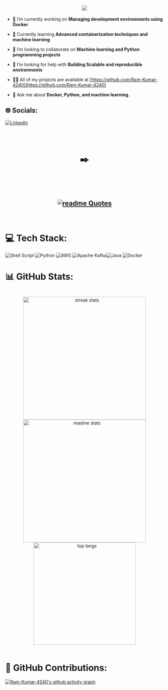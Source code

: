 <h1 align="center">
<a href="https://git.io/typing-svg"><img src="[![Typing SVG](https://readme-typing-svg.demolab.com?font=Fira+Code&pause=1000&width=435&lines=Hi+I+am+Ram+Kumar)](https://git.io/typing-svg)" /></a>
</h1>


- 🔭 I’m currently working on **Managing development environments using Docker**

- 🌱 Currently learning **Advanced containerization techniques and machine learning**

- 👯 I’m looking to collaborate on **Machine learning and Python programming projects**

- 🤝 I’m looking for help with **Building Scalable and reproducible environments**

- 👨‍💻 All of my projects are available at [https://github.com/Ram-Kumar-4240](https://github.com/Ram-Kumar-4240)

- 💬 Ask me about **Docker, Python, and machine learning.**

## 🌐 Socials:
[![LinkedIn](https://img.shields.io/badge/LinkedIn-%230077B5.svg?logo=linkedin&logoColor=white)](https://linkedin.com/in/nethaji-nirmal) 

  <br><br>
<h1 align="center"> ✒️</h1>

<h2 align="center"> <br><br>

[![readme Quotes](https://quotes-github-readme.vercel.app/api?quote=Learn%20%2C%20Experiment%20%2C%20Relearn&type=horizontal&author=Nethaji%20Nirmal&border=true&theme=agolia)](https://github.com/nethajinirmal13)

</h2>
<br>


# 💻 Tech Stack:
![Shell Script](https://img.shields.io/badge/shell_script-%23121011.svg?style=plastic&logo=gnu-bash&logoColor=white) ![Python](https://img.shields.io/badge/python-3670A0?style=plastic&logo=python&logoColor=ffdd54) ![AWS](https://img.shields.io/badge/AWS-%23FF9900.svg?style=plastic&logo=amazon-aws&logoColor=white) ![Apache Kafka](https://img.shields.io/badge/Apache%20Kafka-000?style=plastic&logo=apachekafka)![Java](https://img.shields.io/badge/java-%23ED8B00.svg?style=plastic&logo=openjdk&logoColor=white) ![Docker](https://img.shields.io/badge/docker-%230db7ed.svg?style=plastic&logo=docker&logoColor=white)
# 📊 GitHub Stats:

<br>
<div align=center>
  <img width=390 src="https://github-readme-streak-stats-salesp07.vercel.app/?user=Ram-Kumar-4240&count_private=true&theme=react&border_radius=10" alt="streak stats"/>
  <img width=390 src="https://github-readme-stats-salesp07.vercel.app/api?username=Ram-Kumar-4240&count_private=true&show_icons=true&theme=react&rank_icon=github&border_radius=10" alt="readme stats" />
  <br/>
  <img width=325 align="center" src="https://github-readme-stats-salesp07.vercel.app/api/top-langs/?username=Ram-Kumar-4240&hide=HTML&langs_count=8&layout=compact&theme=react&border_radius=10&size_weight=0.5&count_weight=0.5&exclude_repo=github-readme-stats" alt="top langs" />
</div>

<br>
<h1>🚀 GitHub Contributions:</h1>

[![Ram-Kumar-4240's github activity graph](https://github-readme-activity-graph.vercel.app/graph?username=Ram-Kumar-4240&custom_title=Nethaji%20Nirmal's%20contribution&radius=15&height=490&theme=github-compact&area-color=true&area=true&days=46&hide_border=false)](https://github.com/Ram-Kumar-4240)
